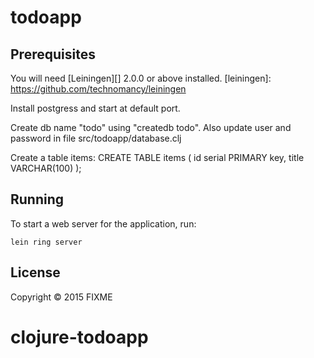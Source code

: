 # todoapp



## Prerequisites

You will need [Leiningen][] 2.0.0 or above installed.
[leiningen]: https://github.com/technomancy/leiningen

Install postgress and start at default port.

Create db name "todo" using "createdb todo". Also update user and password in file src/todoapp/database.clj

Create a table items: CREATE TABLE items ( id    serial PRIMARY key, title  VARCHAR(100) );

## Running

To start a web server for the application, run:

    lein ring server

## License

Copyright © 2015 FIXME
# clojure-todoapp
